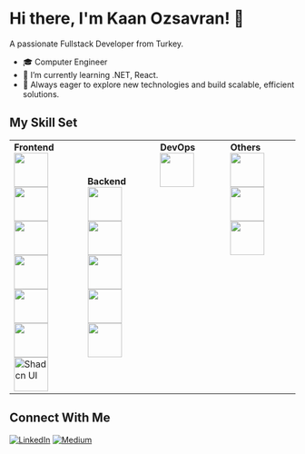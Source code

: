 # Hi there, I'm Kaan Ozsavran! 👋
 A passionate Fullstack Developer from Turkey.

 
- 🎓 Computer Engineer
- 🌱 I’m currently learning .NET, React.
- 🚀 Always eager to explore new technologies and build scalable, efficient solutions.



## My Skill Set

<table>
  <tr>
    <td align="left" width="200" height="150">
      <strong>Frontend</strong><br>
      <a href="https://developer.mozilla.org/en-US/docs/Web/HTML" target="_blank">
        <img src="https://cdn.jsdelivr.net/gh/devicons/devicon/icons/html5/html5-original.svg" width="60" height="60"/>
      </a>
      <a href="https://reactjs.org/" target="_blank">
  <img src="https://cdn.jsdelivr.net/gh/devicons/devicon/icons/react/react-original.svg" width="60" height="60"/>
</a>
      <a href="https://developer.mozilla.org/en-US/docs/Web/CSS" target="_blank">
        <img src="https://cdn.jsdelivr.net/gh/devicons/devicon/icons/css3/css3-original.svg" width="60" height="60"/>
      </a>
      <a href="https://developer.mozilla.org/en-US/docs/Web/JavaScript" target="_blank">
        <img src="https://cdn.jsdelivr.net/gh/devicons/devicon/icons/javascript/javascript-original.svg" width="60" height="60"/>
      </a>
      <a href="https://www.typescriptlang.org/" target="_blank">
      <img src="https://cdn.jsdelivr.net/gh/devicons/devicon/icons/typescript/typescript-original.svg" width="60" height="60"/>
    </a>
      <a href="https://getbootstrap.com/" target="_blank">
        <img src="https://cdn.jsdelivr.net/gh/devicons/devicon/icons/bootstrap/bootstrap-original.svg" width="60" height="60"/>
      </a>
     <a href="https://ui.shadcn.com/" target="_blank" class="border rounded-lg p-2 hover:shadow-lg transition inline-block">
  <img 
    src="https://raw.githubusercontent.com/shadcn/ui/main/apps/docs/public/favicon.ico" 
    alt="Shadcn UI" 
    width="60" 
    height="60"
  />
</a>
    </td>
    <td align="left" width="200" height="150">
      <strong>Backend</strong><br> 
      <a href="https://dotnet.microsoft.com/" target="_blank">
        <img src="https://cdn.jsdelivr.net/gh/devicons/devicon/icons/dotnetcore/dotnetcore-original.svg" width="60" height="60"/>
      </a>
      <a href="https://docs.microsoft.com/en-us/dotnet/csharp/" target="_blank">
        <img src="https://cdn.jsdelivr.net/gh/devicons/devicon/icons/csharp/csharp-original.svg" width="60" height="60"/>
      </a>
      <a href="https://www.microsoft.com/en-us/sql-server" target="_blank">
        <img src="https://cdn.jsdelivr.net/gh/devicons/devicon/icons/microsoftsqlserver/microsoftsqlserver-plain.svg" width="60" height="60"/>
      </a>
     <br>
     <a href="https://www.sqlite.org/" target="_blank">
    <img src="https://cdn.jsdelivr.net/gh/devicons/devicon/icons/sqlite/sqlite-original.svg" width="60" height="60"/>
</a>
      <a href="https://git-scm.com/" target="_blank">
        <img src="https://cdn.jsdelivr.net/gh/devicons/devicon/icons/git/git-original.svg" width="60" height="60"/>
      </a>
    </td>
<td align="left" width="200" height="150" valign="top">
  <strong>DevOps</strong><br>
  <a href="https://www.docker.com/" target="_blank">
    <img src="https://cdn.jsdelivr.net/gh/devicons/devicon/icons/docker/docker-original.svg" width="60" height="60"/>
  </a>
</td>
   <td align="left" width="200" height="150" valign="top">
      <strong>Others</strong><br>
      <a href="https://httpd.apache.org/" target="_blank">
        <img src="https://cdn.jsdelivr.net/gh/devicons/devicon/icons/apache/apache-original.svg" width="60" height="60"/>
      </a>
    <a href="https://www.rabbitmq.com/" target="_blank">
  <img src="https://cdn.jsdelivr.net/gh/devicons/devicon/icons/rabbitmq/rabbitmq-original.svg" width="60" height="60"/>
</a>
      <a href="https://www.postman.com/" target="_blank">
        <img src="https://cdn.jsdelivr.net/gh/devicons/devicon/icons/postman/postman-original.svg" width="60" height="60"/>
      </a>
    </td>
  </tr>
</table>


## Connect With Me

[![LinkedIn](https://img.shields.io/badge/LinkedIn-%230A66C2.svg?&style=for-the-badge&logo=linkedin&logoColor=white)](https://www.linkedin.com/in/kaanozsavran/)
[![Medium](https://img.shields.io/badge/Medium-%2312100E.svg?&style=for-the-badge&logo=medium&logoColor=white)](https://medium.com/@kaanozsavran)
